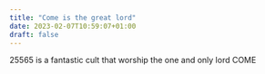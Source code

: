 ```yaml
---
title: "Come is the great lord"
date: 2023-02-07T10:59:07+01:00
draft: false
---
```


25565 is a fantastic cult that worship the one and only lord COME
